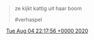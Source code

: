 > ze kijkt kattig uit haar boom  
>   
> \#verhaspel

<img src="../../media/tweet.ico" width="12" /> [Tue Aug 04 22:17:56 +0000 2020](https://twitter.com/DromerDenker/status/1290773994778628096)